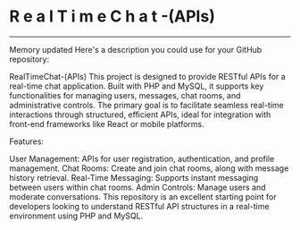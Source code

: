 ﻿# R e a l T i m e C h a t -(APIs)

--------------------------------------
 
Memory updated
Here's a description you could use for your GitHub repository:

RealTimeChat-(APIs)
This project is designed to provide RESTful APIs for a real-time chat application. Built with PHP and MySQL, it supports key functionalities for managing users, messages, chat rooms, and administrative controls. The primary goal is to facilitate seamless real-time interactions through structured, efficient APIs, ideal for integration with front-end frameworks like React or mobile platforms.

Features:

User Management: APIs for user registration, authentication, and profile management.
Chat Rooms: Create and join chat rooms, along with message history retrieval.
Real-Time Messaging: Supports instant messaging between users within chat rooms.
Admin Controls: Manage users and moderate conversations.
This repository is an excellent starting point for developers looking to understand RESTful API structures in a real-time environment using PHP and MySQL.
